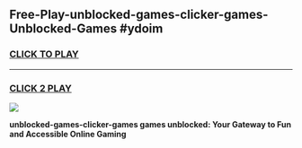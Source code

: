 
## Free-Play-unblocked-games-clicker-games-Unblocked-Games #ydoim
<h3>
<a href="https://news.freeplayer.one?title=unblocked-games-clicker-games&ref=8M">CLICK TO PLAY</a></h3>
<hr>

<h3>
<a href="https://news.freeplayer.one?title=unblocked-games-clicker-games&ref=8M">CLICK 2 PLAY</a>
  
</h3>

<a href="https://news.freeplayer.one?title=unblocked-games-clicker-games&ref=8M"><img src="https://clearcache.store/games.png"></a>


**unblocked-games-clicker-games games unblocked: Your Gateway to Fun and Accessible Online Gaming**
